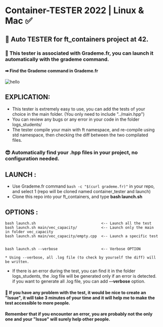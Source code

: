 # Container-TESTER 2022 |  Linux & Mac ✅
## 🛃 Auto TESTER for ft_containers project at 42.
###  📡 This tester is associated with Grademe.fr, you can launch it automatically with the grademe command.
####      ➡ Find the Grademe command in **Grademe.fr**

![hello](https://user-images.githubusercontent.com/55356071/160401398-6414388b-2204-4b37-b856-ac243078d3e7.gif)

## EXPLICATION:

- This tester is extremely easy to use, you can add the tests of your choice in the main folder. (You only need to include "../main.hpp")
- You can review any bugs or any error in your code in the folder logs_students/
- The tester compile your main with ft namespace, and re-compile using std namespace, then checking the diff between the two compilated files.

### 😎 Automatically find your .hpp files in your project, no configuration needed.


## LAUNCH :
 - Use Grademe.fr command  ```bash -c "$(curl grademe.fr)"```  in your repo, and select 1 (repo will be cloned named container_tester and launch)
 - Clone this repo into your ft_containers, and type **bash launch.sh**


## OPTIONS :

```
bash launch.sh                              <-- Launch all the test
bash launch.sh main/vec_capacity/           <-- Launch only the main in folder vec_capacity
bash launch.sh main/vec_capacity/empty.cpp  <-- Launch a specific test


bash launch.sh --verbose                    <-- Verbose OPTION

* Using --verbose, all .log file (to check by yourself the diff) will be written.
```

 - If there is an error during the test, you can find it in the folder logs_students, the .log file will be generated only if an error is detected. if you want to generate all .log file, you can add **--verbose** option.



#### 👋 If you have any problem with the test, it would be nice to create an "Issue", it will take 3 minutes of your time and it will help me to make the test accessible to more people. 
#### Remember that if you encounter an error, you are probably not the only one and your "Issue" will surely help other people.
